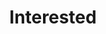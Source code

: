 ---
title: "Interested"
type: "core"
definitions:
    - title: ""
      unsatisfactories:
          - example: ""
          - example: ""
      needs:
          - example: ""
          - example: ""
      meets:
          - example: ""
          - example: ""
      exceeds:
          - example: ""
          - example: ""
      exceptionals:
          - example: ""
          - example: ""
---